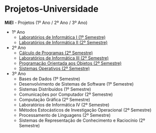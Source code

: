 # Projetos-Universidade
**MiEI** - Projetos (1º Ano / 2º Ano / 3º Ano)

<ul>
  <li>
    1º Ano
    <ul>
      <li><a href="https://github.com/MGCSousa/Projetos-Universidade/tree/master/Projeto-LI1">Laboratórios de Informática I (1º Semestre)</a></li>
      <li><a href="https://github.com/MGCSousa/Projetos-Universidade/tree/master/Projeto-LI2">Laboratórios de Informática II (2º Semestre)</a></li>
    </ul>
  </li>
  <li>
    2º Ano
    <ul>
      <li><a href="https://github.com/MGCSousa/Projetos-Universidade/tree/master/Projeto-CP">Cálculo de Programas (2º Semestre)</a></li>
      <li><a href="https://github.com/MGCSousa/Projetos-Universidade/tree/master/Projeto-LI3">Laboratórios de Informática III (2º Semestre)</a></li>
      <li><a href="https://github.com/MGCSousa/Projetos-Universidade/tree/master/Projeto-POO">Programação Orientada aos Objetos (2º Semestre)</a></li>
      <li><a href="https://github.com/MGCSousa/Projetos-Universidade/tree/master/Projeto-SO">Sistemas Operativos (2º Semestre)</a></li>
    </ul>
  </li>
  <li>
    3º Ano
    <ul>
      <li>Bases de Dados (1º Semestre)</li>
      <li>Desenvolvimento de Sistemas de Software (1º Semestre)</li>
      <li>Sistemas Distribuídos (1º Semestre)</li>
      <li>Comunicações por Computador (2º Semestre)</li>
      <li>Computação Gráfica (2º Semestre)</li>
      <li>Laboratórios de Informática IV (2º Semestre)</li>
      <li>Métodos Estocásticos de Investigação Operacional (2º Semestre)</li>
      <li>Processamento de Linguagens (2º Semestre)</li>
      <li>Sistemas de Representação de Conhecimento e Raciocínio (2º Semestre)</li>
    </ul>
  </li>
</ul>

